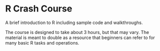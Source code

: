 # R Crash Course

A brief introduction to R including sample code and walkthroughs.

The course is designed to take about 3 hours, but that may vary. The material is meant to double as a resource that beginners can refer to for many basic R tasks and operations.
